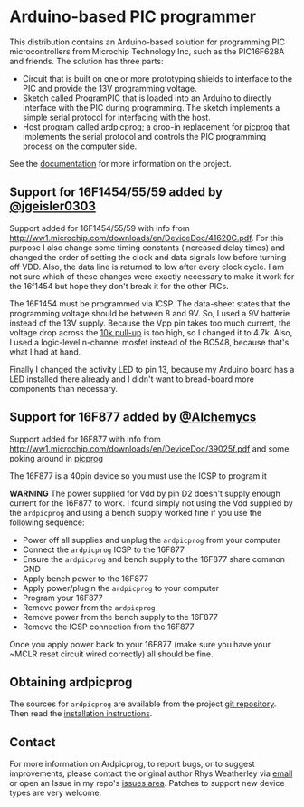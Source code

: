 
Arduino-based PIC programmer
============================

This distribution contains an Arduino-based solution for programming
PIC microcontrollers from Microchip Technology Inc, such as the
PIC16F628A and friends.  The solution has three parts:

* Circuit that is built on one or more prototyping shields to interface
  to the PIC and provide the 13V programming voltage.
* Sketch called ProgramPIC that is loaded into an Arduino to directly
  interface with the PIC during programming.  The sketch implements a
  simple serial protocol for interfacing with the host.
* Host program called ardpicprog; a drop-in replacement for
  [picprog](http://hyvatti.iki.fi/~jaakko/pic/picprog.html) that
  implements the serial protocol and controls the PIC programming
  process on the computer side.

See the [documentation](http://rweather.github.com/ardpicprog/)
for more information on the project.

## Support for 16F1454/55/59 added by [@jgeisler0303](https://github.com/jgeisler0303/ardpicprog)
Support added for 16F1454/55/59 with info from http://ww1.microchip.com/downloads/en/DeviceDoc/41620C.pdf. 
For this purpose I also change some timing constants (increased delay times) and changed the order of 
setting the clock and data signals low before turning off VDD. Also, the data line is returned to low after every clock cycle.
I am not sure which of these changes were exactly necessary to make it work for the 16f1454 but hope they don't break it for the other PICs.

The 16F1454 must be programmed via ICSP. The data-sheet states that the programming voltage should be between 8 and 9V. So, I used a 9V batterie instead of the 13V supply.
Because the Vpp pin takes too much current, the voltage drop across the [10k pull-up](http://rweather.github.io/ardpicprog/pic14_zif_circuit.png) is too high, so I changed it to 4.7k.
Also, I used a logic-level n-channel mosfet instead of the BC548, because that's what I had at hand.

Finally I changed the activity LED to pin 13, because my Arduino board has a LED installed there already and I didn't want to bread-board more components than necessary.

## Support for 16F877 added by [@Alchemycs](https://github.com/alchemycs/ardpicprog)
Support added for 16F877 with info from http://ww1.microchip.com/downloads/en/DeviceDoc/39025f.pdf and some
poking around in [picprog](http://hyvatti.iki.fi/~jaakko/pic/picprog.html)

The 16F877 is a 40pin device so you must use the ICSP to program it

**WARNING** The power supplied for Vdd by pin D2 doesn't supply enough current for the 16F877 to work.
I found simply not using the Vdd supplied by the `ardpicprog` and using a bench supply worked fine if you
use the following sequence:

* Power off all supplies and unplug the `ardpicprog` from your computer
* Connect the `ardpicprog` ICSP to the 16F877
* Ensure the `ardpicprog` and bench supply to the 16F877 share common GND
* Apply bench power to the 16F877
* Apply power/plugin the `ardpicprog` to your computer
* Program your 16F877
* Remove power from the `ardpicprog`
* Remove power from the bench supply to the 16F877
* Remove the ICSP connection from the 16F877

Once you apply power back to your 16F877 (make sure you have your ~MCLR reset circuit wired correctly) all should be fine.

## Obtaining ardpicprog

The sources for `ardpicprog` are available from the project
[git repository](https://github.com/jgeisler0303/ardpicprog).  Then read the
[installation instructions](http://rweather.github.com/ardpicprog/installation.html).

## Contact

For more information on Ardpicprog, to report bugs, or to suggest
improvements, please contact the original author Rhys Weatherley via
[email](mailto:rhys.weatherley@gmail.com) or open an Issue in my repo's [issues area](https://github.com/jgeisler0303/ardpicprog/issues).  Patches to support new
device types are very welcome.

